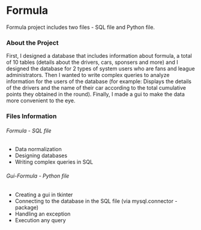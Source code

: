 # Formula

Formula project includes two files - SQL file and Python file.

### About the Project

First, I designed a database that includes information about formula, a total of 10 tables (details about the drivers, cars, sponsers and more) and 
I designed the database for 2 types of system users who are fans and league administrators.
Then I wanted to write complex queries to analyze information for the users of the database (for example: Displays the details of the drivers and the name of their car according to the total cumulative points they obtained in the round).
Finally, I made a gui to make the data more convenient to the eye.

### Files Information

###### Formula - SQL file 
* Data normalization
* Designing databases
* Writing complex queries in SQL

###### Gui-Formula - Python file
* Creating a gui in tkinter
* Connecting to the database in the SQL file (via mysql.connector - package) 
* Handling an exception 
* Execution any query 
